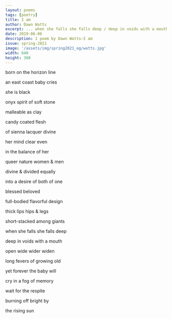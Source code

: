 ```yaml
---
layout: poems
tags: [poetry]
title: I am
author: Dawn Watts
excerpt: ... when she falls she falls deep / deep in voids with a mouth / open wide wider widen ...
date: 2019-06-06
description: 1 poem by Dawn Watts—I am
issue: spring-2021
image: '/assets/img/spring2021_og/watts.jpg'
width: 640
height: 360
---
```


<div class="stanza">
<p class="poemline">born on the horizon line</p>
<p class="poemline">an east coast baby cries</p>
<p class="poemline">she is black</p>
<p class="poemline">onyx spirit of soft stone</p>
<p class="poemline">malleable as clay</p>
<p class="poemline">candy coated flesh</p>
<p class="poemline">of sienna lacquer divine</p>
<p class="poemline">her mind clear even</p>
<p class="poemline">in the balance of her</p>
<p class="poemline">queer nature women & men</p>
<p class="poemline">divine & divided equally</p>
<p class="poemline">into a desire of both of one</p>
<p class="poemline">blessed beloved</p>
<p class="poemline">full-bodied flavorful design</p>
<p class="poemline">thick lips hips & legs</p>
<p class="poemline">short-stacked among giants</p>
<p class="poemline">when she falls she falls deep</p>
<p class="poemline">deep in voids with a mouth</p>
<p class="poemline">open wide wider widen</p>
<p class="poemline">long fevers of growing old</p>
<p class="poemline">yet forever the baby will</p>
<p class="poemline">cry in a fog of memory</p>
<p class="poemline">wait for the respite</p>
<p class="poemline">burning off bright by</p>
<p class="poemline">the rising sun</p>
</div>
